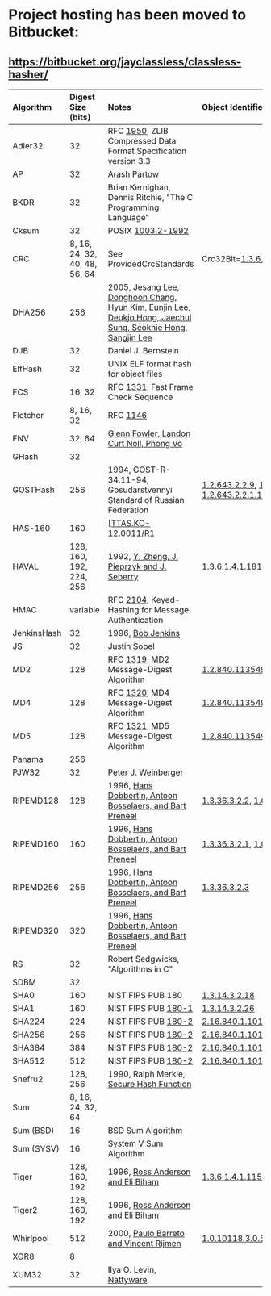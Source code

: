 # Project hosting has been moved to Bitbucket: #
## https://bitbucket.org/jayclassless/classless-hasher/ ##



| **Algorithm** | **Digest Size (bits)** | **Notes** | **Object Identifier (OID)** | **Version Introduced** |
|:--------------|:-----------------------|:----------|:----------------------------|:-----------------------|
| Adler32 | 32 | RFC [1950](ftp://ftp.rfc-editor.org/in-notes/rfc1950.txt), ZLIB Compressed Data Format Specification version 3.3 |  | 0.1 |
| AP | 32 | [Arash Partow](http://www.partow.net/programming/hashfunctions/#APHashFunction) |  | 0.8 |
| BKDR | 32 | Brian Kernighan, Dennis Ritchie, "The C Programming Language" |  | 0.8 |
| Cksum | 32 | POSIX [1003.2-1992](http://standards.ieee.org/reading/ieee/std/posix/1003.2-1992_INT_DEC94.pdf) |  | 0.4 |
| CRC | 8, 16, 24, 32, 40, 48, 56, 64 | See ProvidedCrcStandards | Crc32Bit=[1.3.6.1.4.1.11591.14.1](http://www.oid-info.com/get/1.3.6.1.4.1.11591.14.1) | 0.1 |
| DHA256 | 256 | 2005, [Jesang Lee, Donghoon Chang, Hyun Kim, Eunjin Lee, Deukjo Hong, Jaechul Sung, Seokhie Hong, Sangjin Lee](http://csrc.nist.gov/groups/ST/hash/documents/ChangD_DHA256.pdf) |  | 0.8 |
| DJB | 32 | Daniel J. Bernstein |  | 0.8 |
| ElfHash | 32 | UNIX ELF format hash for object files |  | 0.5 |
| FCS | 16, 32 | RFC [1331](ftp://ftp.rfc-editor.org/in-notes/rfc1331.txt), Fast Frame Check Sequence |  | 0.2 |
| Fletcher | 8, 16, 32 | RFC [1146](ftp://ftp.rfc-editor.org/in-notes/rfc1146.txt) |  | 0.8 |
| FNV | 32, 64 | [Glenn Fowler, Landon Curt Noll, Phong Vo](http://www.isthe.com/chongo/tech/comp/fnv/index.html) |  | 0.5 |
| GHash | 32 |  |  | 0.2 |
| GOSTHash | 256 | 1994, GOST-R-34.11-94, Gosudarstvennyi Standard of Russian Federation | [1.2.643.2.2.9](http://www.oid-info.com/get/1.2.643.2.2.9), [1.2.643.2.2.20](http://www.oid-info.com/get/1.2.643.2.2.20), [1.2.643.2.2.1.1.7](http://www.oid-info.com/get/1.2.643.2.2.1.1.7) | 0.2 |
| HAS-160 | 160 | [[TTAS.KO-12.0011/R1](http://files.randombit.net/misc/has160.pdf) |  | 0.8 |
| HAVAL | 128, 160, 192, 224, 256 | 1992, [Y. Zheng, J. Pieprzyk and J. Seberry](http://www.calyptix.com/files/haval-paper.pdf) | 1.3.6.1.4.1.18105.2.1.1 (1-15) | 0.3 |
| HMAC | variable | RFC [2104](ftp://ftp.rfc-editor.org/in-notes/rfc2104.txt), Keyed-Hashing for Message Authentication |  | 0.4 |
| JenkinsHash | 32 | 1996, [Bob Jenkins](http://burtleburtle.net/bob/hash/doobs.html) |  | 0.5 |
| JS | 32 | Justin Sobel |  | 0.8 |
| MD2 | 128 | RFC [1319](ftp://ftp.rfc-editor.org/in-notes/rfc1319.txt), MD2 Message-Digest Algorithm | [1.2.840.113549.2.2](http://www.oid-info.com/get/1.2.840.113549.2.2) | 0.1 |
| MD4 | 128 | RFC [1320](ftp://ftp.rfc-editor.org/in-notes/rfc1320.txt), MD4 Message-Digest Algorithm | [1.2.840.113549.2.4](http://www.oid-info.com/get/1.2.840.113549.2.4) | 0.1 |
| MD5 | 128 | RFC [1321](ftp://ftp.rfc-editor.org/in-notes/rfc1321.txt), MD5 Message-Digest Algorithm | [1.2.840.113549.2.5](http://www.oid-info.com/get/1.2.840.113549.2.5) | 0.1 |
| Panama | 256 |  |  | 0.7 |
| PJW32 | 32 | Peter J. Weinberger |  | 0.8 |
| RIPEMD128 | 128 | 1996, [Hans Dobbertin, Antoon Bosselaers, and Bart Preneel](http://www.esat.kuleuven.ac.be/~bosselae/ripemd160.html) | [1.3.36.3.2.2](http://www.oid-info.com/get/1.3.36.3.2.2), [1.0.10118.3.0.50](http://www.oid-info.com/get/1.0.10118.3.0.50) | 0.1 |
| RIPEMD160 | 160 | 1996, [Hans Dobbertin, Antoon Bosselaers, and Bart Preneel](http://www.esat.kuleuven.ac.be/~bosselae/ripemd160.html) | [1.3.36.3.2.1](http://www.oid-info.com/get/1.3.36.3.2.1), [1.0.10118.3.0.49](http://www.oid-info.com/get/1.0.10118.3.0.49) | 0.1 |
| RIPEMD256 | 256 | 1996, [Hans Dobbertin, Antoon Bosselaers, and Bart Preneel](http://www.esat.kuleuven.ac.be/~bosselae/ripemd160.html) | [1.3.36.3.2.3](http://www.oid-info.com/get/1.3.36.3.2.3) | 0.1 |
| RIPEMD320 | 320 | 1996, [Hans Dobbertin, Antoon Bosselaers, and Bart Preneel](http://www.esat.kuleuven.ac.be/~bosselae/ripemd160.html) |  | 0.1 |
| RS | 32 |  Robert Sedgwicks, "Algorithms in C" |  | 0.8 |
| SDBM | 32 |  |  | 0.8 |
| SHA0 | 160 | NIST FIPS PUB 180 | [1.3.14.3.2.18](http://www.oid-info.com/get/1.3.14.3.2.18) | 0.2 |
| SHA1 | 160 | NIST FIPS PUB [180-1](http://www.itl.nist.gov/fipspubs/fip180-1.htm) | [1.3.14.3.2.26](http://www.oid-info.com/get/1.3.14.3.2.26) | 0.1 |
| SHA224 | 224 | NIST FIPS PUB [180-2](http://csrc.nist.gov/publications/fips/fips180-2/fips180-2withchangenotice.pdf) | [2.16.840.1.101.3.4.2.4](http://www.oid-info.com/get/2.16.840.1.101.3.4.2.4) | 0.5 |
| SHA256 | 256 | NIST FIPS PUB [180-2](http://csrc.nist.gov/publications/fips/fips180-2/fips180-2withchangenotice.pdf) | [2.16.840.1.101.3.4.2.1](http://www.oid-info.com/get/2.16.840.1.101.3.4.2.1) | 0.1 |
| SHA384 | 384 | NIST FIPS PUB [180-2](http://csrc.nist.gov/publications/fips/fips180-2/fips180-2withchangenotice.pdf) | [2.16.840.1.101.3.4.2.2](http://www.oid-info.com/get/2.16.840.1.101.3.4.2.2) | 0.1 |
| SHA512 | 512 | NIST FIPS PUB [180-2](http://csrc.nist.gov/publications/fips/fips180-2/fips180-2withchangenotice.pdf) | [2.16.840.1.101.3.4.2.3](http://www.oid-info.com/get/2.16.840.1.101.3.4.2.3) | 0.1 |
| Snefru2 | 128, 256 | 1990, Ralph Merkle, [Secure Hash Function](ftp://arisia.xerox.com/pub/hash/">Xerox) |  | 0.3 |
| Sum | 8, 16, 24, 32, 64 |  |  | 0.8 |
| Sum (BSD) | 16 | BSD Sum Algorithm |  | 0.4 |
| Sum (SYSV) | 16 | System V Sum Algorithm |  | 0.4 |
| Tiger | 128, 160, 192 | 1996, [Ross Anderson and Eli Biham](http://www.cs.technion.ac.il/~biham/Reports/Tiger/) | [1.3.6.1.4.1.11591.12.2](http://www.oid-info.com/get/1.3.6.1.4.1.11591.12.2) | 0.1 |
| Tiger2 | 128, 160, 192 | 1996, [Ross Anderson and Eli Biham](http://www.cs.technion.ac.il/~biham/Reports/Tiger/) |  | 0.8 |
| Whirlpool | 512 | 2000, [Paulo Barreto and Vincent Rijmen](http://planeta.terra.com.br/informatica/paulobarreto/WhirlpoolPage.html) | [1.0.10118.3.0.55](http://www.oid-info.com/get/1.0.10118.3.0.55) | 0.2 |
| XOR8 | 8 |  |  | 0.8 |
| XUM32 | 32 | Ilya O. Levin, [Nattyware](http://www.nattyware.com/xum32txt.html) |  | 0.5 |
